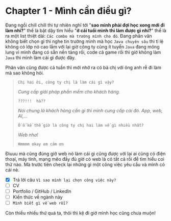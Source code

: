 # Chapter 1 - Mình cần điều gì?

Đang ngồi chill chill thì tự nhiên nghĩ tới "**sao mình phải đợi học xong mới đi làm nhỉ?**" thế là bật dậy tìm hiểu "**ở cái tuổi mình thì làm được gì nhỉ?**" thế là ra một list thiệt dài: `Các combo mà trường mình cho đó`. Đang phân vân không biết chọn gì thì nghe tin trường mình mà học `Java chuyên sâu` thì tỉ lệ không có lớp nó cao lắm với lại giờ công ty cũng ít tuyển `Java` đang mông lung vì mình đang có sẵn nền tảng rồi, code cả game rồi thì giờ không làm `Java` thì mình làm cái gì được đây.

Phân vân cũng được cả tuần thì mới nhớ ra có bà chị với ông anh rễ đi làm mà sao không hỏi.

> `Chị hai ởi, công ty chị là làm cái gì vậy?`
>  
> *Cung cấp giải pháp phần mềm cho khách hàng.*
> 
> `???!!!  hà??`
> 
> *Nói chung là khách hàng cần gì thì mình cung cấp cái đó. App, web, AI,...*
> 
> `Ồ ố kề thế giờ là công ty chị hai làm về gì nhiều nhất?`
> 
> *Web nha!*
> 
>  `Hmmmm okay em cảm ơn`

Đìuuu mà cũng đúng giờ web nó làm cái gì cũng được với lại ai cũng có điện thoại, máy tính, mạng mẽo đầy đủ giờ có web là có tất cả rồi để tìm hiểu coi thử nào. Mà trước tiên check lại những gì một công việc yêu cầu và mình có cái nè.

 - [x] Trả lời câu `Vì sao mình lại chọn công việc này?`
 - [ ] CV
 - [ ] Portfolio / GitHub / LinkedIn
 - [ ] Kiến thức về ngành này
 - [ ] `Mình biết gì về web rồi?`

Còn thiều nhiều thứ quá ta, thôi thì kệ đi giờ mình học cũng chưa muộn!